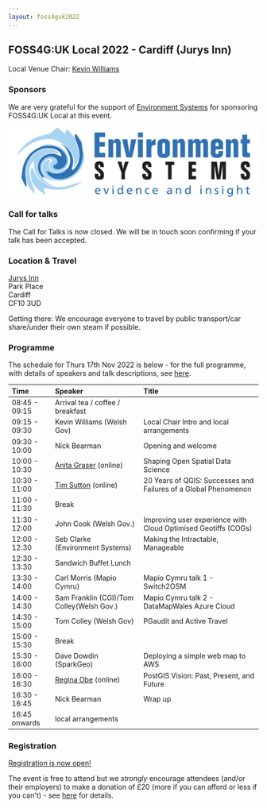 ```yaml
---
layout: foss4guk2022
---
```


## FOSS4G:UK Local 2022 - Cardiff (Jurys Inn)

Local Venue Chair: [Kevin Williams](mailto:Kevin.Williams001@gov.wales)

### Sponsors
We are very grateful for the support of [Environment Systems](https://www.envsys.co.uk/) for sponsoring FOSS4G:UK Local at this event.<br>

[<img src="images/env-sys.jpg" align="middle">](https://www.envsys.co.uk/)

### Call for talks

The Call for Talks is now closed. We will be in touch soon confirming if your talk has been accepted. 

### Location & Travel

[Jurys Inn](https://www.openstreetmap.org/?mlat=51.48290&mlon=-3.17505#map=17/51.48290/-3.17505)<br>
Park Place<br>
Cardiff<br>
CF10 3UD

Getting there: We encourage everyone to travel by public transport/car share/under their own steam if possible.

### Programme

The schedule for Thurs 17th Nov 2022 is below - for the full programme, with details of speakers and talk descriptions, see [here](https://docs.google.com/spreadsheets/d/1ChtOtqO0PfZ2ckiZqqJxyV3VhP3Xm-WnkJ6NwZ2UVTM).

Time | Speaker | Title
:-----|:-----|:-----
08:45 - 09:15|Arrival tea / coffee / breakfast
09:15 - 09:30| Kevin Williams (Welsh Gov) | Local Chair Intro and local arrangements
09:30 - 10:00|Nick Bearman|Opening and welcome
10:00 - 10:30|[Anita Graser](https://anitagraser.com/) (online) |Shaping Open Spatial Data Science
10:30 - 11:00|[Tim Sutton](https://kartoza.com/the_team/HR-EMP-00002/) (online)| 20 Years of QGIS: Successes and Failures of a Global Phenomenon
11:00 - 11:30| Break
11:30 - 12:00 | John Cook (Welsh Gov.) | Improving user experience with Cloud Optimised Geotiffs (COGs)
12:00 - 12:30 | Seb Clarke (Environment Systems) | Making the Intractable, Manageable
12:30 - 13:30 | Sandwich Buffet Lunch
13:30 - 14:00 |Carl Morris (Mapio Cymru) |	Mapio Cymru talk 1 - Switch2OSM
14:00 - 14:30|Sam Franklin (CGI)/Tom Colley(Welsh Gov.) |	Mapio Cymru talk 2 - DataMapWales Azure Cloud
14:30 - 15:00 |Tom Colley (Welsh Gov)  |PGaudit and Active Travel
15:00 - 15:30 | Break
15:30 - 16:00 |Dave Dowdin (SparkGeo)|	Deploying a simple web map to AWS
16:00 - 16:30|[Regina Obe](https://twitter.com/reginaobe) (online)|  PostGIS Vision: Past, Present, and Future
16:30 - 16:45|Nick Bearman| Wrap up
16:45 onwards|local arrangements

### Registration

[Registration is now open!](https://www.eventbrite.co.uk/e/foss4g-uk-local-2022-tickets-405826868087)

The event is free to attend but we *strongly* encourage attendees (and/or their employers) to make a donation of £20 (more if you can afford or less if you can't) - see [here](https://uk.osgeo.org/foss4guk2022local/index.html#registration) for details.
